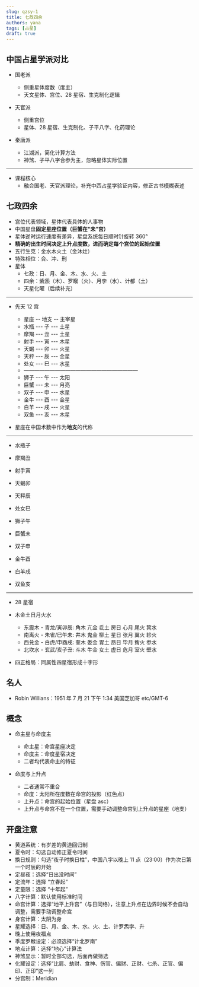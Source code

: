 ```yaml
---
slug: qzsy-1
title: 七政四余
authors: yana
tags: [占星]
draft: true
---
```


## 中国占星学派对比

- 国老派
  - 侧重星体度数（度主）
  - 天文星体、宫位、28 星宿、生克制化逻辑
- 天官派
  - 侧重宫位
  - 星体、28 星宿、生克制化、子平八字、化药理论
- 秦唐派

  - 江湖派，简化计算方法
  - 神煞、子平八字合参为主，忽略星体实际位置

---

- 课程核心
  - 融合国老、天官派理论，补充中西占星学验证内容，修正古书模糊表述

## 七政四余

- 宫位代表领域，星体代表具体的人事物
- 中国星盘**固定星座位置（巨蟹在“未”宫）**
- 星体逆时运行速度有差异，星盘系统每日顺时针旋转 360°
- **精确的出生时间决定上升点度数，进而确定每个宫位的起始位置**
- 五行生克：金水木火土（金沐灶）
- 特殊相位：合、冲、刑
- 星体
  - 七政：日、月、金、木、水、火、土
  - 四余：紫炁（木）、罗睺（火）、月孛（水）、计都（土）
  - 天星化曜（后续补充）

---

- 先天 12 宫

  - 星座 -- 地支 -- 主宰星
  - 水瓶 --- 子 --- 土星
  - 摩羯 --- 丑 --- 土星
  - 射手 --- 寅 --- 木星
  - 天蝎 --- 卯 --- 火星
  - 天秤 --- 辰 --- 金星
  - 处女 --- 巳 --- 水星
  - ——————————————————————
  - 狮子 --- 午 --- 太阳
  - 巨蟹 --- 未 --- 月亮
  - 双子 --- 申 --- 水星
  - 金牛 --- 酉 --- 金星
  - 白羊 --- 戌 --- 火星
  - 双鱼 --- 亥 --- 木星

- 星座在中国术数中作为**地支**的代称

---

- 水瓶子
- 摩羯丑
- 射手寅
- 天蝎卯
- 天秤辰
- 处女巳

- 狮子午
- 巨蟹未
- 双子申
- 金牛酉
- 白羊戌
- 双鱼亥

---

- 28 星宿
- 木金土日月火水

  - 东震木 - 青龙/寅卯辰: 角木 亢金 氐土 房日 心月 尾火 箕水
  - 南离火 - 朱雀/巳午未: 井木 鬼金 柳土 星日 张月 翼火 轸火
  - 西兑金 - 白虎/申酉戌: 奎木 娄金 胃土 昂日 毕月 觜火 参水
  - 北坎水 - 玄武/亥子丑: 斗木 牛金 女土 虚日 危月 室火 壁水

- 四正格局：同属性四星宿形成十字形

## 名人

- Robin Willians：1951 年 7 月 21 下午 1:34 美国芝加哥 etc/GMT-6

## 概念

- 命主星与命度主

  - 命主星：命宫星座决定
  - 命度主：命度星宿决定
  - 二者均代表命主的特征

- 命度与上升点

  - 二者通常不重合
  - 命度：太阳所在度数在命宫的投影（红色点）
  - 上升点：命宫的起始位置（星盘 asc）
  - 上升点与命宫不在一个位置，需要手动调整命宫到上升点的星座（地支）

## 开盘注意

- 黄道系统：有岁差的黄道回归制
- 夏令时：勾选自动修正夏令时间
- 换日规则：勾选“夜子时换日柱”，中国八字以晚上 11 点（23:00）作为次日第一个时辰的开始
- 定昼夜：选择“日出没时间”
- 定流年：选择 “立春起”
- 定童限：选择 “十年起”
- 八字计算：默认使用标准时间
- 命宫计算：选择“地平上升宫”（与日同络），注意上升点在边界时候不会自动调整，需要手动调整命宫
- 身宫计算：太阴为身
- 星耀选择：日、月、金、木、水、火、土、计罗炁孛、升
- 晚上使用夜福点
- 季度罗睺设定：必须选择“计北罗南”
- 地点计算：选择“地心”计算法
- 神煞显示：暂时全部勾选，后面再做筛选
- 化耀设定：选择“比肩、劫财、食神、伤官、偏财、正财、七杀、正官、偏印、正印”这一列
- 分宫制：Meridian
